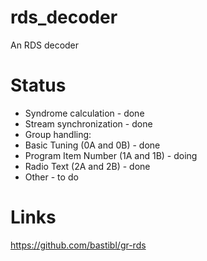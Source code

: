 # rds_decoder
An RDS decoder

# Status
- Syndrome calculation - done
- Stream synchronization - done
- Group handling:
 - Basic Tuning (0A and 0B) - done
 - Program Item Number (1A and 1B) - doing
 - Radio Text (2A and 2B) - done
 - Other - to do

# Links
https://github.com/bastibl/gr-rds
